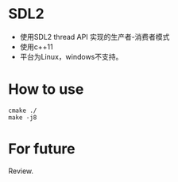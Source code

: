 # SDL2
* 使用SDL2 thread API 实现的生产者-消费者模式
* 使用c++11
* 平台为Linux，windows不支持。

# How to use 
```
cmake ./
make -j8
```
# For future
Review. 
